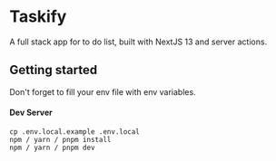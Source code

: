 # Taskify

A full stack app for to do list, built with NextJS 13 and server actions.

## Getting started

Don't forget to fill your env file with env variables.

#### Dev Server
```
cp .env.local.example .env.local
npm / yarn / pnpm install
npm / yarn / pnpm dev
```
